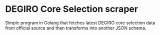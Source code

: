 # DEGIRO Core Selection scraper

Simple program in Golang that fetches latest DEGIRO core selection data from official source and then transforms into another JSON schema.
